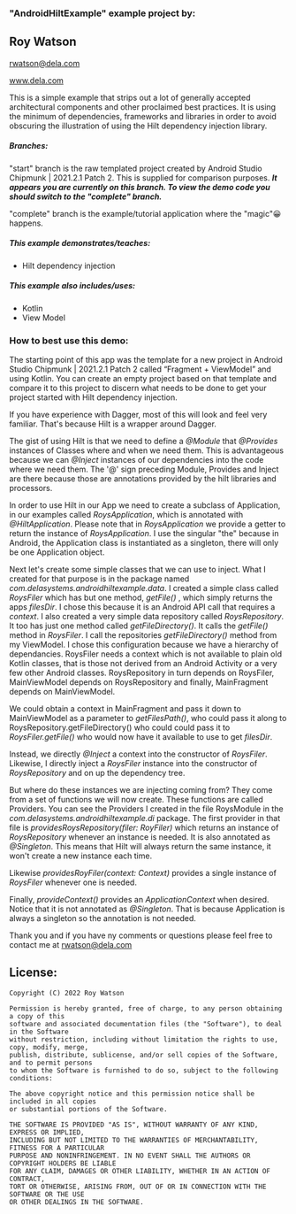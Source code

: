 ### "AndroidHiltExample" example project by:

##       Roy Watson

rwatson@dela.com

www.dela.com

This is a simple example that strips out a lot of generally accepted architectural components and other proclaimed best practices. It is using the minimum of dependencies, frameworks and libraries in order to avoid obscuring the illustration of using the Hilt dependency injection library. 

##### Branches:

"start" branch is the raw templated project created by Android Studio Chipmunk | 2021.2.1 Patch 2. This is supplied for comparison purposes. ***It appears you are currently on this branch. To view the demo code you should switch to the "complete" branch.***

"complete" branch is the example/tutorial application where the "magic"😀 happens. 

##### This example demonstrates/teaches:

- Hilt dependency injection

##### This example also includes/uses:

- Kotlin
- View Model

### How to best use this demo:

The starting point of this app was the template for a new project in Android Studio Chipmunk | 2021.2.1 Patch 2 called “Fragment + ViewModel” and using Kotlin. You can create an empty project based on that template and compare it to this project to discern what needs to be done to get your project started with Hilt dependency injection. 

If you have experience with Dagger, most of this will look and feel very familiar. That's because Hilt is a wrapper around Dagger.

The gist of using Hilt is that we need to define a *@Module* that *@Provides* instances of Classes where and when we need them. This is advantageous because we can *@Inject* instances of our dependencies into the code where we need them. The '@' sign preceding Module, Provides and Inject are there because those are annotations provided by the hilt libraries and processors.

In order to use Hilt in our App we need to create a subclass of Application, in our examples called *RoysApplication*, which is annotated with *@HiltApplication*. Please note that in *RoysApplication* we provide a getter to return the instance of *RoysApplication*. I use the singular "the" because in Android, the Application class is instantiated as a singleton, there will only be one Application object.

Next let's create some simple classes that we can use to inject. What I created for that purpose is in the package named *com.delasystems.androidhiltexample.data*. I created a simple class called *RoysFiler* which has but one method, *getFile()* , which simply returns the apps *filesDir*. I chose this because it is an Android API call that requires a *context*. I also created a very simple data repository called *RoysRepository*. It too has just one method called *getFileDirectory()*. It calls the *getFile()* method in *RoysFiler*. I call the repositories *getFileDirectory()* method from my ViewModel. I chose this configuration because we have a hierarchy of dependancies. RoysFiler needs a context which is not available to plain old Kotlin classes, that is those not derived from an Android  Activity or a very few other Android classes. RoysRepository in turn depends on RoysFiler, MainViewModel depends on RoysRepository and finally, MainFragment depends on MainViewModel.

We could obtain a context in MainFragment and pass it down to MainViewModel as a parameter to *getFilesPath()*, who  could pass it along to RoysRepository.getFileDirectory() who could could pass it to *RoysFiler.getFile()* who would now have it available to use to get *filesDir*.

Instead, we directly *@Inject* a context into the constructor of *RoysFiler*. Likewise, I directly inject a *RoysFiler* instance into the constructor of *RoysRepository* and on up the dependency tree.

But where do these instances we are injecting coming from? They come from a set of functions we will now create. These functions are called Providers. You can see the Providers I created in the file RoysModule in the *com.delasystems.androidhiltexample.di* package. The first provider in that file is *providesRoysRepository(filer: RoyFiler)* which returns an instance of *RoysRepository* whenever an instance is needed. It is also annotated as *@Singleton*. This means that Hilt will always return the same instance, it won't create a new instance each time.

Likewise *providesRoyFiler(context: Context)* provides a single instance of *RoysFiler* whenever one is needed. 

Finally, *provideContext()* provides an *ApplicationContext* when desired. Notice that it is not annotated as *@Singleton*. That is because Application is always a singleton so the annotation is not needed.

Thank you and if you have ny comments or questions please feel free to contact me at rwatson@dela.com

## License:

    Copyright (C) 2022 Roy Watson
    
    Permission is hereby granted, free of charge, to any person obtaining a copy of this
    software and associated documentation files (the "Software"), to deal in the Software 
    without restriction, including without limitation the rights to use, copy, modify, merge, 
    publish, distribute, sublicense, and/or sell copies of the Software, and to permit persons 
    to whom the Software is furnished to do so, subject to the following conditions:
    
    The above copyright notice and this permission notice shall be included in all copies 
    or substantial portions of the Software.
    
    THE SOFTWARE IS PROVIDED "AS IS", WITHOUT WARRANTY OF ANY KIND, EXPRESS OR IMPLIED, 
    INCLUDING BUT NOT LIMITED TO THE WARRANTIES OF MERCHANTABILITY, FITNESS FOR A PARTICULAR
    PURPOSE AND NONINFRINGEMENT. IN NO EVENT SHALL THE AUTHORS OR COPYRIGHT HOLDERS BE LIABLE
    FOR ANY CLAIM, DAMAGES OR OTHER LIABILITY, WHETHER IN AN ACTION OF CONTRACT,
    TORT OR OTHERWISE, ARISING FROM, OUT OF OR IN CONNECTION WITH THE SOFTWARE OR THE USE
    OR OTHER DEALINGS IN THE SOFTWARE.

